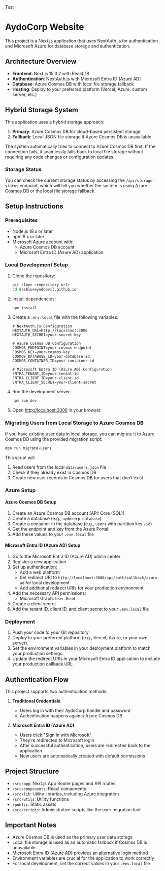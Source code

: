 Test

# AydoCorp Website

This project is a Next.js application that uses NextAuth.js for authentication and Microsoft Azure for database storage and authentication.

## Architecture Overview

- **Frontend**: Next.js 15.3.2 with React 18
- **Authentication**: NextAuth.js with Microsoft Entra ID (Azure AD)
- **Database**: Azure Cosmos DB with local file storage fallback
- **Hosting**: Deploy to your preferred platform (Vercel, Azure, custom server, etc.)

## Hybrid Storage System

This application uses a hybrid storage approach:

1. **Primary**: Azure Cosmos DB for cloud-based persistent storage
2. **Fallback**: Local JSON file storage if Azure Cosmos DB is unavailable

The system automatically tries to connect to Azure Cosmos DB first. If the connection fails, it seamlessly falls back to local file storage without requiring any code changes or configuration updates.

### Storage Status

You can check the current storage status by accessing the `/api/storage-status` endpoint, which will tell you whether the system is using Azure Cosmos DB or the local file storage fallback.

## Setup Instructions

### Prerequisites

- Node.js 18.x or later
- npm 9.x or later
- Microsoft Azure account with:
  - Azure Cosmos DB account
  - Microsoft Entra ID (Azure AD) application

### Local Development Setup

1. Clone the repository:
   ```bash
   git clone <repository-url>
   cd dasblueeyeddevil.github.io
   ```

2. Install dependencies:
   ```bash
   npm install
   ```

3. Create a `.env.local` file with the following variables:
   ```
   # NextAuth.js Configuration
   NEXTAUTH_URL=http://localhost:3000
   NEXTAUTH_SECRET=your-secret-key
   
   # Azure Cosmos DB Configuration
   COSMOS_ENDPOINT=your-cosmos-endpoint
   COSMOS_KEY=your-cosmos-key
   COSMOS_DATABASE_ID=your-database-id
   COSMOS_CONTAINER_ID=your-container-id
   
   # Microsoft Entra ID (Azure AD) Configuration
   ENTRA_TENANT_ID=your-tenant-id
   ENTRA_CLIENT_ID=your-client-id
   ENTRA_CLIENT_SECRET=your-client-secret
   ```

4. Run the development server:
   ```bash
   npm run dev
   ```

5. Open [http://localhost:3000](http://localhost:3000) in your browser.

### Migrating Users from Local Storage to Azure Cosmos DB

If you have existing user data in local storage, you can migrate it to Azure Cosmos DB using the provided migration script:

```bash
npm run migrate-users
```

This script will:
1. Read users from the local `data/users.json` file
2. Check if they already exist in Cosmos DB
3. Create new user records in Cosmos DB for users that don't exist

### Azure Setup

#### Azure Cosmos DB Setup

1. Create an Azure Cosmos DB account (API: Core (SQL))
2. Create a database (e.g., `aydocorp-database`)
3. Create a container in the database (e.g., `users` with partition key `/id`)
4. Get the endpoint and key from the Azure Portal
5. Add these values to your `.env.local` file

#### Microsoft Entra ID (Azure AD) Setup

1. Go to the Microsoft Entra ID (Azure AD) admin center
2. Register a new application
3. Set up authentication:
   - Add a web platform
   - Set redirect URI to `http://localhost:3000/api/auth/callback/azure-ad` for local development
   - Add additional redirect URIs for your production environment
4. Add the necessary API permissions:
   - Microsoft Graph: `User.Read`
5. Create a client secret
6. Add the tenant ID, client ID, and client secret to your `.env.local` file

### Deployment

1. Push your code to your Git repository.
2. Deploy to your preferred platform (e.g., Vercel, Azure, or your own server).
3. Set the environment variables in your deployment platform to match your production settings.
4. Update the redirect URIs in your Microsoft Entra ID application to include your production callback URL.

## Authentication Flow

This project supports two authentication methods:

1. **Traditional Credentials**:
   - Users log in with their AydoCorp handle and password
   - Authentication happens against Azure Cosmos DB

2. **Microsoft Entra ID (Azure AD)**:
   - Users click "Sign in with Microsoft"
   - They're redirected to Microsoft login
   - After successful authentication, users are redirected back to the application
   - New users are automatically created with default permissions

## Project Structure

- `/src/app`: Next.js App Router pages and API routes
- `/src/components`: React components
- `/src/lib`: Utility libraries, including Azure integration
- `/src/utils`: Utility functions
- `/public`: Static assets
- `/src/scripts`: Administrative scripts like the user migration tool

## Important Notes

- Azure Cosmos DB is used as the primary user data storage
- Local file storage is used as an automatic fallback if Cosmos DB is unavailable
- Microsoft Entra ID (Azure AD) provides an alternative login method
- Environment variables are crucial for the application to work correctly
- For local development, set the correct values in your `.env.local` file
